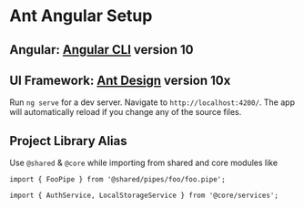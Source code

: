 # Ant Angular Setup

## Angular: [Angular CLI](https://github.com/angular/angular-cli) version 10
## UI Framework: [Ant Design](https://ng.ant.design/) version 10x

Run `ng serve` for a dev server. Navigate to `http://localhost:4200/`. The app will automatically reload if you change any of the source files.

## Project Library Alias

Use `@shared` & `@core` while importing from shared and core modules like

`import { FooPipe } from '@shared/pipes/foo/foo.pipe';
`

`import { AuthService, LocalStorageService } from '@core/services';`




